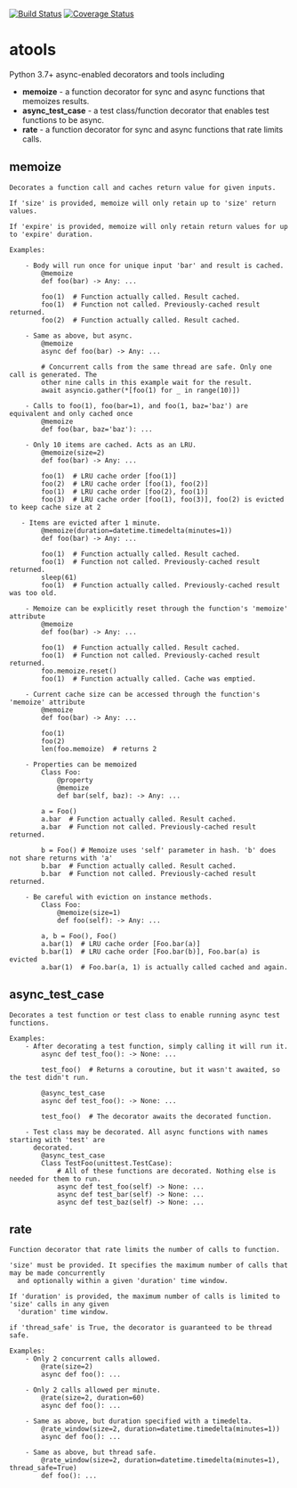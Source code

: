 [![Build Status](https://travis-ci.org/cevans87/atools.svg?branch=master&kill_cache=1)](https://travis-ci.org/cevans87/atools)
[![Coverage Status](https://coveralls.io/repos/github/cevans87/atools/badge.svg?branch=master&kill_cache=1)](https://coveralls.io/github/cevans87/atools?branch=master)
# atools
Python 3.7+ async-enabled decorators and tools including

- __memoize__ - a function decorator for sync and async functions that memoizes results.
- __async_test_case__ - a test class/function decorator that enables test functions to be async.
- __rate__ - a function decorator for sync and async functions that rate limits calls.

## memoize
    Decorates a function call and caches return value for given inputs.

    If 'size' is provided, memoize will only retain up to 'size' return values.

    If 'expire' is provided, memoize will only retain return values for up to 'expire' duration.

    Examples:

        - Body will run once for unique input 'bar' and result is cached.
            @memoize
            def foo(bar) -> Any: ...

            foo(1)  # Function actually called. Result cached.
            foo(1)  # Function not called. Previously-cached result returned.
            foo(2)  # Function actually called. Result cached.

        - Same as above, but async.
            @memoize
            async def foo(bar) -> Any: ...

            # Concurrent calls from the same thread are safe. Only one call is generated. The
            other nine calls in this example wait for the result.
            await asyncio.gather(*[foo(1) for _ in range(10)])

        - Calls to foo(1), foo(bar=1), and foo(1, baz='baz') are equivalent and only cached once
            @memoize
            def foo(bar, baz='baz'): ...

        - Only 10 items are cached. Acts as an LRU.
            @memoize(size=2)
            def foo(bar) -> Any: ...

            foo(1)  # LRU cache order [foo(1)]
            foo(2)  # LRU cache order [foo(1), foo(2)]
            foo(1)  # LRU cache order [foo(2), foo(1)]
            foo(3)  # LRU cache order [foo(1), foo(3)], foo(2) is evicted to keep cache size at 2

       - Items are evicted after 1 minute.
            @memoize(duration=datetime.timedelta(minutes=1))
            def foo(bar) -> Any: ...

            foo(1)  # Function actually called. Result cached.
            foo(1)  # Function not called. Previously-cached result returned.
            sleep(61)
            foo(1)  # Function actually called. Previously-cached result was too old.

        - Memoize can be explicitly reset through the function's 'memoize' attribute
            @memoize
            def foo(bar) -> Any: ...

            foo(1)  # Function actually called. Result cached.
            foo(1)  # Function not called. Previously-cached result returned.
            foo.memoize.reset()
            foo(1)  # Function actually called. Cache was emptied.

        - Current cache size can be accessed through the function's 'memoize' attribute
            @memoize
            def foo(bar) -> Any: ...

            foo(1)
            foo(2)
            len(foo.memoize)  # returns 2

        - Properties can be memoized
            Class Foo:
                @property
                @memoize
                def bar(self, baz): -> Any: ...

            a = Foo()
            a.bar  # Function actually called. Result cached.
            a.bar  # Function not called. Previously-cached result returned.

            b = Foo() # Memoize uses 'self' parameter in hash. 'b' does not share returns with 'a'
            b.bar  # Function actually called. Result cached.
            b.bar  # Function not called. Previously-cached result returned.

        - Be careful with eviction on instance methods.
            Class Foo:
                @memoize(size=1)
                def foo(self): -> Any: ...

            a, b = Foo(), Foo()
            a.bar(1)  # LRU cache order [Foo.bar(a)]
            b.bar(1)  # LRU cache order [Foo.bar(b)], Foo.bar(a) is evicted
            a.bar(1)  # Foo.bar(a, 1) is actually called cached and again.

## async_test_case
    Decorates a test function or test class to enable running async test functions.

    Examples:
        - After decorating a test function, simply calling it will run it.
            async def test_foo(): -> None: ...

            test_foo()  # Returns a coroutine, but it wasn't awaited, so the test didn't run.

            @async_test_case
            async def test_foo(): -> None: ...

            test_foo()  # The decorator awaits the decorated function.

        - Test class may be decorated. All async functions with names starting with 'test' are
          decorated.
            @async_test_case
            Class TestFoo(unittest.TestCase):
                # All of these functions are decorated. Nothing else is needed for them to run.
                async def test_foo(self) -> None: ...
                async def test_bar(self) -> None: ...
                async def test_baz(self) -> None: ...

## rate                
    Function decorator that rate limits the number of calls to function.

    'size' must be provided. It specifies the maximum number of calls that may be made concurrently
      and optionally within a given 'duration' time window.

    If 'duration' is provided, the maximum number of calls is limited to 'size' calls in any given
      'duration' time window.

    if 'thread_safe' is True, the decorator is guaranteed to be thread safe.

    Examples:
        - Only 2 concurrent calls allowed.
            @rate(size=2)
            async def foo(): ...

        - Only 2 calls allowed per minute.
            @rate(size=2, duration=60)
            async def foo(): ...

        - Same as above, but duration specified with a timedelta.
            @rate_window(size=2, duration=datetime.timedelta(minutes=1))
            async def foo(): ...

        - Same as above, but thread safe.
            @rate_window(size=2, duration=datetime.timedelta(minutes=1), thread_safe=True)
            def foo(): ...
